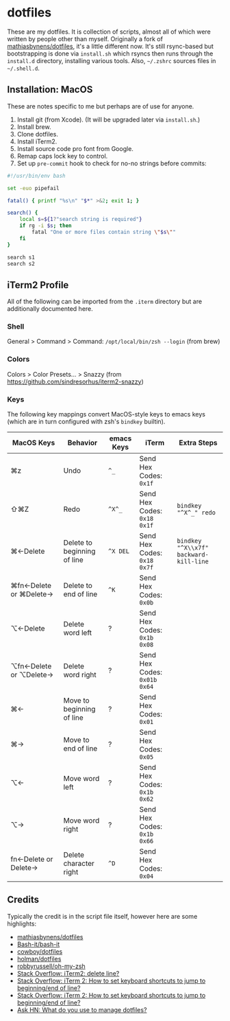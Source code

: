 # dotfiles

These are my dotfiles. It is collection of scripts, almost all of which were written by people other than myself. Originally a fork of [mathiasbynens/dotfiles](https://github.com/mathiasbynens/dotfiles), it's a little different now. It's still rsync-based but bootstrapping is done via `install.sh` which rsyncs then runs through the `install.d` directory, installing various tools. Also, `~/.zshrc` sources files in `~/.shell.d`.

## Installation: MacOS

These are notes specific to me but perhaps are of use for anyone.

1. Install git (from Xcode). (It will be upgraded later via `install.sh`.)
1. Install brew.
1. Clone dotfiles.
1. Install iTerm2.
1. Install source code pro font from Google.
1. Remap caps lock key to control.
1. Set up `pre-commit` hook to check for no-no strings before commits:

```bash
#!/usr/bin/env bash

set -euo pipefail

fatal() { printf "%s\n" "$*" >&2; exit 1; }

search() {
	local s=${1?"search string is required"}
	if rg -i $s; then
		fatal "One or more files contain string \"$s\""
	fi
}

search s1
search s2
```

## iTerm2 Profile

All of the following can be imported from the `.iterm` directory but are additionally documented here.

### Shell

General > Command > Command: `/opt/local/bin/zsh --login` (from brew)

### Colors

Colors > Color Presets... > Snazzy (from https://github.com/sindresorhus/iterm2-snazzy)

### Keys

The following key mappings convert MacOS-style keys to emacs keys (which are in turn configured with zsh's `bindkey` builtin).

MacOS Keys|Behavior|emacs Keys|iTerm|Extra Steps
---|---|---|---|---
⌘z|Undo|`^_`|Send Hex Codes: `0x1f`|
⇧⌘Z|Redo|`^X^_`|Send Hex Codes: `0x18 0x1f`|`bindkey "^X^_" redo`
⌘←Delete|Delete to beginning of line|`^X DEL`|Send Hex Codes: `0x18 0x7f`|`bindkey "^X\\x7f" backward-kill-line`
⌘fn←Delete or ⌘Delete→|Delete to end of line|`^K`|Send Hex Codes: `0x0b`
⌥←Delete|Delete word left|?|Send Hex Codes: `0x1b 0x08`|
⌥fn←Delete or ⌥Delete→|Delete word right|?|Send Hex Codes: `0x01b 0x64`|
⌘←|Move to beginning of line|?|Send Hex Codes: `0x01`|
⌘→|Move to end of line|?|Send Hex Codes: `0x05`|
⌥←|Move word left|?|Send Hex Codes: `0x1b 0x62`|
⌥→|Move word right|?|Send Hex Codes: `0x1b 0x66`|
fn←Delete or Delete→|Delete character right|`^D`|Send Hex Codes: `0x04`|

## Credits

Typically the credit is in the script file itself, however here are some highlights:

* [mathiasbynens/dotfiles](https://github.com/mathiasbynens/dotfiles)
* [Bash-it/bash-it](https://github.com/Bash-it/bash-it)
* [cowboy/dotfiles](https://github.com/cowboy/dotfiles)
* [holman/dotfiles](https://github.com/holman/dotfiles)
* [robbyrussell/oh-my-zsh](https://github.com/robbyrussell/oh-my-zsh)
* [Stack Overflow: iTerm2: delete line?](https://stackoverflow.com/a/32340345)
* [Stack Overflow: iTerm 2: How to set keyboard shortcuts to jump to beginning/end of line?](https://stackoverflow.com/a/22312856)
* [Stack Overflow: iTerm 2: How to set keyboard shortcuts to jump to beginning/end of line?](https://stackoverflow.com/a/29403520)
* [Ask HN: What do you use to manage dotfiles?](https://news.ycombinator.com/item?id=11070797)


